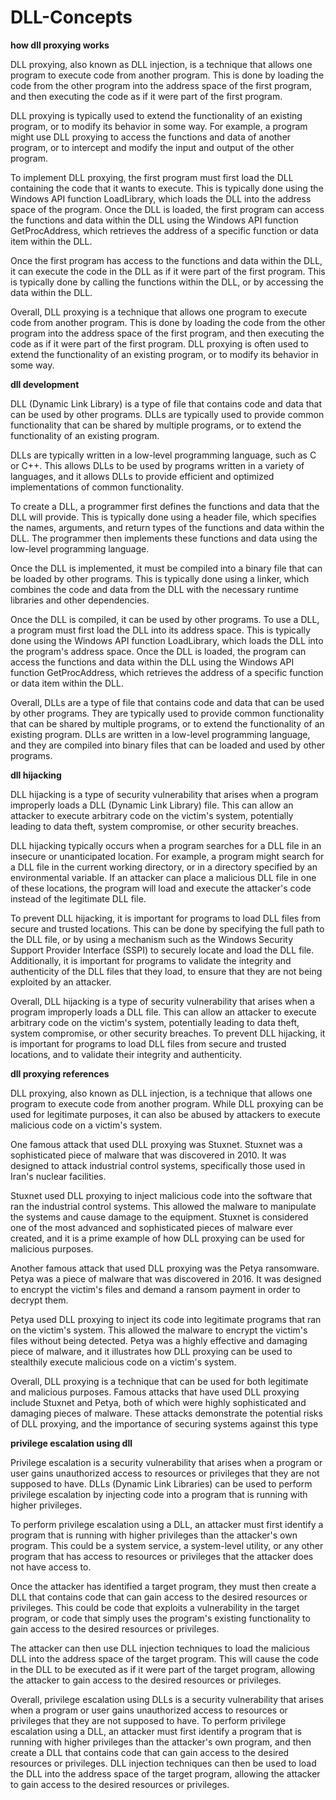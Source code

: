 # DLL-Concepts

**how dll proxying works**

DLL proxying, also known as DLL injection, is a technique that allows one program to execute code from another program. This is done by loading the code from the other program into the address space of the first program, and then executing the code as if it were part of the first program.

DLL proxying is typically used to extend the functionality of an existing program, or to modify its behavior in some way. For example, a program might use DLL proxying to access the functions and data of another program, or to intercept and modify the input and output of the other program.

To implement DLL proxying, the first program must first load the DLL containing the code that it wants to execute. This is typically done using the Windows API function LoadLibrary, which loads the DLL into the address space of the program. Once the DLL is loaded, the first program can access the functions and data within the DLL using the Windows API function GetProcAddress, which retrieves the address of a specific function or data item within the DLL.

Once the first program has access to the functions and data within the DLL, it can execute the code in the DLL as if it were part of the first program. This is typically done by calling the functions within the DLL, or by accessing the data within the DLL.

Overall, DLL proxying is a technique that allows one program to execute code from another program. This is done by loading the code from the other program into the address space of the first program, and then executing the code as if it were part of the first program. DLL proxying is often used to extend the functionality of an existing program, or to modify its behavior in some way.





**dll development**

DLL (Dynamic Link Library) is a type of file that contains code and data that can be used by other programs. DLLs are typically used to provide common functionality that can be shared by multiple programs, or to extend the functionality of an existing program.

DLLs are typically written in a low-level programming language, such as C or C++. This allows DLLs to be used by programs written in a variety of languages, and it allows DLLs to provide efficient and optimized implementations of common functionality.

To create a DLL, a programmer first defines the functions and data that the DLL will provide. This is typically done using a header file, which specifies the names, arguments, and return types of the functions and data within the DLL. The programmer then implements these functions and data using the low-level programming language.

Once the DLL is implemented, it must be compiled into a binary file that can be loaded by other programs. This is typically done using a linker, which combines the code and data from the DLL with the necessary runtime libraries and other dependencies.

Once the DLL is compiled, it can be used by other programs. To use a DLL, a program must first load the DLL into its address space. This is typically done using the Windows API function LoadLibrary, which loads the DLL into the program's address space. Once the DLL is loaded, the program can access the functions and data within the DLL using the Windows API function GetProcAddress, which retrieves the address of a specific function or data item within the DLL.

Overall, DLLs are a type of file that contains code and data that can be used by other programs. They are typically used to provide common functionality that can be shared by multiple programs, or to extend the functionality of an existing program. DLLs are written in a low-level programming language, and they are compiled into binary files that can be loaded and used by other programs.





**dll hijacking**

DLL hijacking is a type of security vulnerability that arises when a program improperly loads a DLL (Dynamic Link Library) file. This can allow an attacker to execute arbitrary code on the victim's system, potentially leading to data theft, system compromise, or other security breaches.

DLL hijacking typically occurs when a program searches for a DLL file in an insecure or unanticipated location. For example, a program might search for a DLL file in the current working directory, or in a directory specified by an environmental variable. If an attacker can place a malicious DLL file in one of these locations, the program will load and execute the attacker's code instead of the legitimate DLL file.

To prevent DLL hijacking, it is important for programs to load DLL files from secure and trusted locations. This can be done by specifying the full path to the DLL file, or by using a mechanism such as the Windows Security Support Provider Interface (SSPI) to securely locate and load the DLL file. Additionally, it is important for programs to validate the integrity and authenticity of the DLL files that they load, to ensure that they are not being exploited by an attacker.

Overall, DLL hijacking is a type of security vulnerability that arises when a program improperly loads a DLL file. This can allow an attacker to execute arbitrary code on the victim's system, potentially leading to data theft, system compromise, or other security breaches. To prevent DLL hijacking, it is important for programs to load DLL files from secure and trusted locations, and to validate their integrity and authenticity.




**dll proxying references**

DLL proxying, also known as DLL injection, is a technique that allows one program to execute code from another program. While DLL proxying can be used for legitimate purposes, it can also be abused by attackers to execute malicious code on a victim's system.

One famous attack that used DLL proxying was Stuxnet. Stuxnet was a sophisticated piece of malware that was discovered in 2010. It was designed to attack industrial control systems, specifically those used in Iran's nuclear facilities.

Stuxnet used DLL proxying to inject malicious code into the software that ran the industrial control systems. This allowed the malware to manipulate the systems and cause damage to the equipment. Stuxnet is considered one of the most advanced and sophisticated pieces of malware ever created, and it is a prime example of how DLL proxying can be used for malicious purposes.

Another famous attack that used DLL proxying was the Petya ransomware. Petya was a piece of malware that was discovered in 2016. It was designed to encrypt the victim's files and demand a ransom payment in order to decrypt them.

Petya used DLL proxying to inject its code into legitimate programs that ran on the victim's system. This allowed the malware to encrypt the victim's files without being detected. Petya was a highly effective and damaging piece of malware, and it illustrates how DLL proxying can be used to stealthily execute malicious code on a victim's system.

Overall, DLL proxying is a technique that can be used for both legitimate and malicious purposes. Famous attacks that have used DLL proxying include Stuxnet and Petya, both of which were highly sophisticated and damaging pieces of malware. These attacks demonstrate the potential risks of DLL proxying, and the importance of securing systems against this type


**privilege escalation using dll**


Privilege escalation is a security vulnerability that arises when a program or user gains unauthorized access to resources or privileges that they are not supposed to have. DLLs (Dynamic Link Libraries) can be used to perform privilege escalation by injecting code into a program that is running with higher privileges.

To perform privilege escalation using a DLL, an attacker must first identify a program that is running with higher privileges than the attacker's own program. This could be a system service, a system-level utility, or any other program that has access to resources or privileges that the attacker does not have access to.

Once the attacker has identified a target program, they must then create a DLL that contains code that can gain access to the desired resources or privileges. This could be code that exploits a vulnerability in the target program, or code that simply uses the program's existing functionality to gain access to the desired resources or privileges.

The attacker can then use DLL injection techniques to load the malicious DLL into the address space of the target program. This will cause the code in the DLL to be executed as if it were part of the target program, allowing the attacker to gain access to the desired resources or privileges.

Overall, privilege escalation using DLLs is a security vulnerability that arises when a program or user gains unauthorized access to resources or privileges that they are not supposed to have. To perform privilege escalation using a DLL, an attacker must first identify a program that is running with higher privileges than the attacker's own program, and then create a DLL that contains code that can gain access to the desired resources or privileges. DLL injection techniques can then be used to load the DLL into the address space of the target program, allowing the attacker to gain access to the desired resources or privileges.
